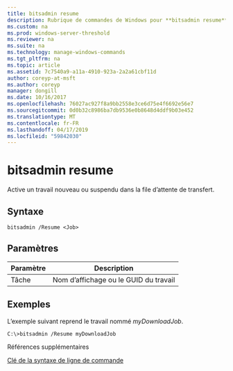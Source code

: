 ```yaml
---
title: bitsadmin resume
description: Rubrique de commandes de Windows pour **bitsadmin resume** -Active un travail nouveau ou suspendu dans la file d’attente de transfert.
ms.custom: na
ms.prod: windows-server-threshold
ms.reviewer: na
ms.suite: na
ms.technology: manage-windows-commands
ms.tgt_pltfrm: na
ms.topic: article
ms.assetid: 7c7540a9-a11a-4910-923a-2a2a61cbf11d
author: coreyp-at-msft
ms.author: coreyp
manager: dongill
ms.date: 10/16/2017
ms.openlocfilehash: 76027ac927f8a9bb2558e3ce6d75e4f6692e56e7
ms.sourcegitcommit: 0d0b32c8986ba7db9536e0b8648d4ddf9b03e452
ms.translationtype: MT
ms.contentlocale: fr-FR
ms.lasthandoff: 04/17/2019
ms.locfileid: "59842030"
---
```

# <a name="bitsadmin-resume"></a>bitsadmin resume



Active un travail nouveau ou suspendu dans la file d’attente de transfert.

## <a name="syntax"></a>Syntaxe

```
bitsadmin /Resume <Job>
```

## <a name="parameters"></a>Paramètres

|Paramètre|Description|
|---------|-----------|
|Tâche|Nom d’affichage ou le GUID du travail|

## <a name="BKMK_examples"></a>Exemples

L’exemple suivant reprend le travail nommé *myDownloadJob*.
```
C:\>bitsadmin /Resume myDownloadJob
```
Références supplémentaires

[Clé de la syntaxe de ligne de commande](command-line-syntax-key.md)